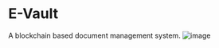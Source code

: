 # E-Vault
A blockchain based document management system.
![image](https://github.com/vadlachary2002/E-Vault/assets/76141959/730dbf1d-62c8-4559-969c-957b10cb34d2)
